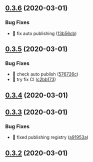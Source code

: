 ## [0.3.6](https://github.com/michaljach/wasm-lang/compare/v0.3.5...v0.3.6) (2020-03-01)


### Bug Fixes

* 🐛 fix auto publishing ([13b56cb](https://github.com/michaljach/wasm-lang/commit/13b56cb3d0c8eae6a93257de8119ac5b2a9553fc))



## [0.3.5](https://github.com/michaljach/wasm-lang/compare/v0.3.4...v0.3.5) (2020-03-01)


### Bug Fixes

* 🐛 check auto publish ([576726c](https://github.com/michaljach/wasm-lang/commit/576726ca862cfa515478c3698c96441cbe2c40ce))
* 🐛 try fix CI ([c2bb173](https://github.com/michaljach/wasm-lang/commit/c2bb173ba35055fc77a916296d9decff4c4ce9b0))



## [0.3.4](https://github.com/michaljach/wasm-lang/compare/v0.3.3...v0.3.4) (2020-03-01)



## [0.3.3](https://github.com/michaljach/wasm-lang/compare/v0.3.2...v0.3.3) (2020-03-01)


### Bug Fixes

* 🐛 fixed publishing registry ([a91953a](https://github.com/michaljach/wasm-lang/commit/a91953a07c677e444ae8467f495b091e0ef8773c))



## [0.3.2](https://github.com/michaljach/wasm-lang/compare/v0.3.1...v0.3.2) (2020-03-01)



